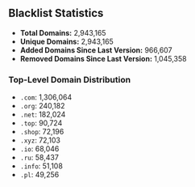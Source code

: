 ## Blacklist Statistics

- **Total Domains:** 2,943,165
- **Unique Domains:** 2,943,165
- **Added Domains Since Last Version:** 966,607
- **Removed Domains Since Last Version:** 1,045,358

### Top-Level Domain Distribution

-  `.com`: 1,306,064
-  `.org`: 240,182
-  `.net`: 182,024
-  `.top`: 90,724
-  `.shop`: 72,196
-  `.xyz`: 72,103
-  `.io`: 68,046
-  `.ru`: 58,437
-  `.info`: 51,108
-  `.pl`: 49,256
